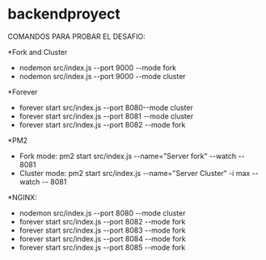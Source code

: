 # backendproyect

COMANDOS PARA PROBAR EL DESAFIO:

*Fork and Cluster
* nodemon src/index.js --port 9000 --mode fork
* nodemon src/index.js --port 9000 --mode cluster
 
*Forever
* forever start src/index.js --port 8080--mode cluster
* forever start src/index.js --port 8081 --mode cluster
* forever start src/index.js --port 8082 --mode fork

*PM2
* Fork mode: pm2 start src/index.js --name="Server fork" --watch -- 8081
* Cluster mode: pm2 start src/index.js --name="Server Cluster" -i max --watch -- 8081

*NGINX: 
* nodemon src/index.js --port 8080 --mode cluster
* forever start src/index.js --port 8082 --mode fork
* forever start src/index.js --port 8083 --mode fork
* forever start src/index.js --port 8084 --mode fork
* forever start src/index.js --port 8085 --mode fork
